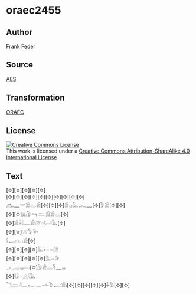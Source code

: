 # oraec2455

## Author

Frank Feder

## Source

[AES](https://github.com/simondschweitzer/aes)

## Transformation

[ORAEC](https://oraec.github.io/)

## License

<a rel="license" href="http://creativecommons.org/licenses/by-sa/4.0/"><img alt="Creative Commons License" style="border-width:0" src="https://i.creativecommons.org/l/by-sa/4.0/88x31.png" /></a><br />This work is licensed under a <a rel="license" href="http://creativecommons.org/licenses/by-sa/4.0/">Creative Commons Attribution-ShareAlike 4.0 International License</a>

## Text

[⯑][⯑][⯑][⯑][⯑]<br>
[⯑][⯑][⯑][⯑][⯑][⯑][⯑][⯑][⯑][⯑]<br>
𓃹𓈖𓎡𓀀𓂋𓀀[⯑][⯑][⯑]𓀀𓐍𓅓𓂜𓈖[⯑]𓅱𓀀[⯑][⯑]<br>
[⯑][⯑]𓁷𓏤𓅱𓄞𓂧𓀁𓀀𓂋[⯑]<br>
[⯑]𓀀𓏇𓇋𓊃𓀀𓏤𓎁𓏏𓂡𓅓[⯑]<br>
[⯑][⯑]𓊄𓅱𓅨<br>
𓎛𓂝𓄹𓏥𓀀[⯑]<br>
[⯑][⯑][⯑][⯑]𓅓𓄡𓏏𓏤𓀀<br>
[⯑][⯑][⯑][⯑][⯑]𓅓𓏏𓀏<br>
𓂜𓂋𓐍𓏛[⯑]𓅱𓀀𓂋𓋹𓈖𓐍<br>
[⯑]𓇋𓇍𓏏𓂻𓇋𓅓<br>
𓆓𓂧𓇋𓈖𓆑𓈖𓌡𓅱𓂝𓀀𓏤[⯑][⯑][⯑][⯑][⯑]𓇓𓅱[⯑][⯑]<br>
